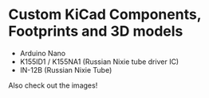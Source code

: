 # Custom KiCad Components, Footprints and 3D models


- Arduino Nano
- K155ID1 / K155NA1 (Russian Nixie tube driver IC)
- IN-12B (Russian Nixie Tube)


Also check out the images!